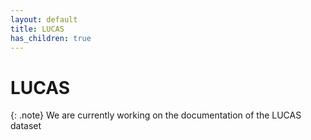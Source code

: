 ```yaml
---
layout: default
title: LUCAS
has_children: true
---
```


# LUCAS

{: .note}
We are currently working on the documentation of the LUCAS dataset